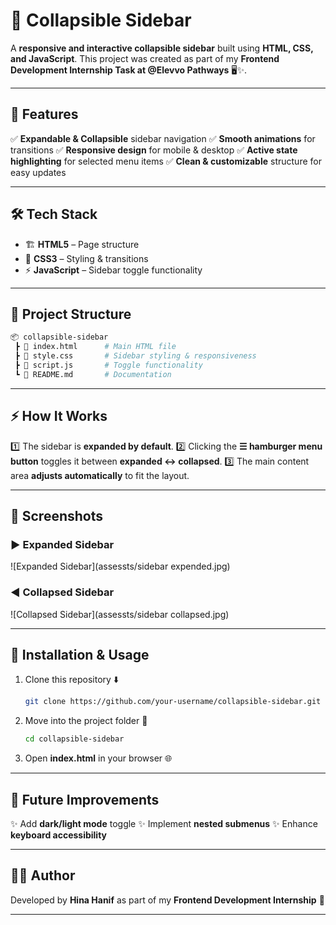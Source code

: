 # 📂 Collapsible Sidebar

A **responsive and interactive collapsible sidebar** built using **HTML, CSS, and JavaScript**.
This project was created as part of my **Frontend Development Internship Task at @Elevvo Pathways** 🖥️✨.

---

## 🚀 Features

✅ **Expandable & Collapsible** sidebar navigation
✅ **Smooth animations** for transitions
✅ **Responsive design** for mobile & desktop
✅ **Active state highlighting** for selected menu items
✅ **Clean & customizable** structure for easy updates

---

## 🛠️ Tech Stack

* 🏗️ **HTML5** – Page structure
* 🎨 **CSS3** – Styling & transitions
* ⚡ **JavaScript** – Sidebar toggle functionality

---

## 📂 Project Structure

```bash
📦 collapsible-sidebar
 ┣ 📜 index.html      # Main HTML file
 ┣ 📜 style.css       # Sidebar styling & responsiveness
 ┣ 📜 script.js       # Toggle functionality
 ┗ 📜 README.md       # Documentation
```

---

## ⚡ How It Works

1️⃣ The sidebar is **expanded by default**.
2️⃣ Clicking the **☰ hamburger menu button** toggles it between **expanded ↔ collapsed**.
3️⃣ The main content area **adjusts automatically** to fit the layout.

---

## 📸 Screenshots

### ▶️ Expanded Sidebar

![Expanded Sidebar](assessts/sidebar expended.jpg)  

### ◀️ Collapsed Sidebar

![Collapsed Sidebar](assessts/sidebar collapsed.jpg)  

---

## 🔧 Installation & Usage

1. Clone this repository ⬇️

   ```bash
   git clone https://github.com/your-username/collapsible-sidebar.git
   ```
2. Move into the project folder 📂

   ```bash
   cd collapsible-sidebar
   ```
3. Open **index.html** in your browser 🌐

---

## 🚧 Future Improvements

✨ Add **dark/light mode** toggle
✨ Implement **nested submenus**
✨ Enhance **keyboard accessibility**

---

## 👨‍💻 Author

Developed by **Hina Hanif** as part of my **Frontend Development Internship** 💼

---

